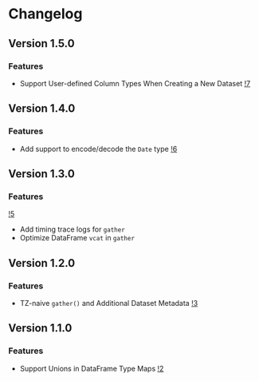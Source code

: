 # Changelog

## Version 1.5.0

### Features
* Support User-defined Column Types When Creating a New Dataset [!7](https://gitlab.invenia.ca/invenia/Datafeeds/DataClient.jl/-/merge_requests/7)

## Version 1.4.0

### Features
* Add support to encode/decode the `Date` type [!6](https://gitlab.invenia.ca/invenia/Datafeeds/DataClient.jl/-/merge_requests/6)

## Version 1.3.0

### Features
[!5](https://gitlab.invenia.ca/invenia/Datafeeds/DataClient.jl/-/merge_requests/5)
* Add timing trace logs for `gather`
* Optimize DataFrame `vcat` in `gather`

## Version 1.2.0

### Features
* TZ-naive `gather()` and Additional Dataset Metadata [!3](https://gitlab.invenia.ca/invenia/Datafeeds/DataClient.jl/-/merge_requests/3)


## Version 1.1.0

### Features
* Support Unions in DataFrame Type Maps [!2](https://gitlab.invenia.ca/invenia/Datafeeds/DataClient.jl/-/merge_requests/2)
